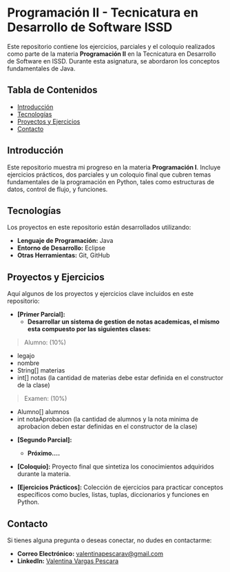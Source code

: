 # Programación II - Tecnicatura en Desarrollo de Software ISSD

Este repositorio contiene los ejercicios, parciales y el coloquio realizados como parte de la materia **Programación II** en la Tecnicatura en Desarrollo de Software en ISSD. Durante esta asignatura, se abordaron los conceptos fundamentales de Java.

## Tabla de Contenidos
- [Introducción](#introducción)
- [Tecnologías](#tecnologías)
- [Proyectos y Ejercicios](#proyectos-y-ejercicios)
- [Contacto](#contacto)

## Introducción
Este repositorio muestra mi progreso en la materia **Programación I**. Incluye ejercicios prácticos, dos parciales y un coloquio final que cubren temas fundamentales de la programación en Python, tales como estructuras de datos, control de flujo, y funciones.

## Tecnologías
Los proyectos en este repositorio están desarrollados utilizando:
- **Lenguaje de Programación:** Java
- **Entorno de Desarrollo:** Eclipse
- **Otras Herramientas:** Git, GitHub

## Proyectos y Ejercicios
Aquí algunos de los proyectos y ejercicios clave incluidos en este repositorio:

- **[Primer Parcial]:** 
  - **Desarrollar un sistema de gestion de notas academicas, el mismo esta compuesto por las siguientes clases:** 
> Alumno: (10%)
  * legajo
  * nombre
  * String[] materias
  * int[] notas
(la cantidad de materias debe estar definida en el constructor de la clase)

> Examen: (10%)
  * Alumno[] alumnos 
  * int notaAprobacion
(la cantidad de alumnos y la nota minima de aprobacion deben estar definidas en el constructor de la clase)


- **[Segundo Parcial]:**
  - **Próximo....** 
    
- **[Coloquio]:** Proyecto final que sintetiza los conocimientos adquiridos durante la materia.
  
- **[Ejercicios Prácticos]:** Colección de ejercicios para practicar conceptos específicos como bucles, listas, tuplas, diccionarios y funciones en Python.

  
## Contacto
Si tienes alguna pregunta o deseas conectar, no dudes en contactarme:
- **Correo Electrónico:** valentinapescarav@gmail.com
- **LinkedIn:** [Valentina Vargas Pescara](https://www.linkedin.com/in/avalentinavargas/)
